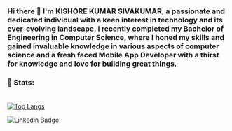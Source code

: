 ### Hi there 👋 I'm KISHORE KUMAR SIVAKUMAR, a passionate and dedicated individual with a keen interest in technology and its ever-evolving landscape. I recently completed my Bachelor of Engineering in Computer Science, where I honed my skills and gained invaluable knowledge in various aspects of computer science and a fresh faced Mobile App Developer with a thirst for knowledge and love for building great things.

### 📶 Stats:<br><br>
[![Top Langs](https://github-readme-stats.vercel.app/api/top-langs/?username=KISHORE-KUMAR-S&theme=dark&layout=compact&align=right&width=40%)](https://github.com/anuraghazra/github-readme-stats)

[![Linkedin Badge](https://img.shields.io/badge/-KISHORE_KUMAR_S-blue?style=flat-square&logo=Linkedin&logoColor=white&link=https://www.linkedin.com/in/kishore-kumar-s-8b0683201/)](https://www.linkedin.com/in/kishore-kumar-s-8b0683201/)

<!--
**KISHORE-KUMAR-S/KISHORE-KUMAR-S** is a ✨ _special_ ✨ repository because its `README.md` (this file) appears on your GitHub profile.

Here are some ideas to get you started:

- 🔭 I’m currently working on ...
- 🌱 I’m currently learning ...
- 👯 I’m looking to collaborate on ...
- 🤔 I’m looking for help with ...
- 💬 Ask me about ...
- 📫 How to reach me: ...
- 😄 Pronouns: ...
- ⚡ Fun fact: ...
-->
